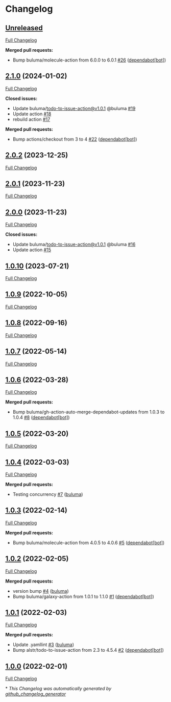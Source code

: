 # Changelog

## [Unreleased](https://github.com/buluma/ansible-role-python_pip/tree/HEAD)

[Full Changelog](https://github.com/buluma/ansible-role-python_pip/compare/2.1.0...HEAD)

**Merged pull requests:**

- Bump buluma/molecule-action from 6.0.0 to 6.0.1 [\#26](https://github.com/buluma/ansible-role-python_pip/pull/26) ([dependabot[bot]](https://github.com/apps/dependabot))

## [2.1.0](https://github.com/buluma/ansible-role-python_pip/tree/2.1.0) (2024-01-02)

[Full Changelog](https://github.com/buluma/ansible-role-python_pip/compare/2.0.2...2.1.0)

**Closed issues:**

- Update buluma/todo-to-issue-action@v1.0.1 @buluma [\#19](https://github.com/buluma/ansible-role-python_pip/issues/19)
- Update action [\#18](https://github.com/buluma/ansible-role-python_pip/issues/18)
- rebuild action [\#17](https://github.com/buluma/ansible-role-python_pip/issues/17)

**Merged pull requests:**

- Bump actions/checkout from 3 to 4 [\#22](https://github.com/buluma/ansible-role-python_pip/pull/22) ([dependabot[bot]](https://github.com/apps/dependabot))

## [2.0.2](https://github.com/buluma/ansible-role-python_pip/tree/2.0.2) (2023-12-25)

[Full Changelog](https://github.com/buluma/ansible-role-python_pip/compare/2.0.1...2.0.2)

## [2.0.1](https://github.com/buluma/ansible-role-python_pip/tree/2.0.1) (2023-11-23)

[Full Changelog](https://github.com/buluma/ansible-role-python_pip/compare/2.0.0...2.0.1)

## [2.0.0](https://github.com/buluma/ansible-role-python_pip/tree/2.0.0) (2023-11-23)

[Full Changelog](https://github.com/buluma/ansible-role-python_pip/compare/1.0.10...2.0.0)

**Closed issues:**

- Update buluma/todo-to-issue-action@v1.0.1 @buluma [\#16](https://github.com/buluma/ansible-role-python_pip/issues/16)
- Update action [\#15](https://github.com/buluma/ansible-role-python_pip/issues/15)

## [1.0.10](https://github.com/buluma/ansible-role-python_pip/tree/1.0.10) (2023-07-21)

[Full Changelog](https://github.com/buluma/ansible-role-python_pip/compare/1.0.9...1.0.10)

## [1.0.9](https://github.com/buluma/ansible-role-python_pip/tree/1.0.9) (2022-10-05)

[Full Changelog](https://github.com/buluma/ansible-role-python_pip/compare/1.0.8...1.0.9)

## [1.0.8](https://github.com/buluma/ansible-role-python_pip/tree/1.0.8) (2022-09-16)

[Full Changelog](https://github.com/buluma/ansible-role-python_pip/compare/1.0.7...1.0.8)

## [1.0.7](https://github.com/buluma/ansible-role-python_pip/tree/1.0.7) (2022-05-14)

[Full Changelog](https://github.com/buluma/ansible-role-python_pip/compare/1.0.6...1.0.7)

## [1.0.6](https://github.com/buluma/ansible-role-python_pip/tree/1.0.6) (2022-03-28)

[Full Changelog](https://github.com/buluma/ansible-role-python_pip/compare/1.0.5...1.0.6)

**Merged pull requests:**

- Bump buluma/gh-action-auto-merge-dependabot-updates from 1.0.3 to 1.0.4 [\#8](https://github.com/buluma/ansible-role-python_pip/pull/8) ([dependabot[bot]](https://github.com/apps/dependabot))

## [1.0.5](https://github.com/buluma/ansible-role-python_pip/tree/1.0.5) (2022-03-20)

[Full Changelog](https://github.com/buluma/ansible-role-python_pip/compare/1.0.4...1.0.5)

## [1.0.4](https://github.com/buluma/ansible-role-python_pip/tree/1.0.4) (2022-03-03)

[Full Changelog](https://github.com/buluma/ansible-role-python_pip/compare/1.0.3...1.0.4)

**Merged pull requests:**

- Testing concurrency [\#7](https://github.com/buluma/ansible-role-python_pip/pull/7) ([buluma](https://github.com/buluma))

## [1.0.3](https://github.com/buluma/ansible-role-python_pip/tree/1.0.3) (2022-02-14)

[Full Changelog](https://github.com/buluma/ansible-role-python_pip/compare/1.0.2...1.0.3)

**Merged pull requests:**

- Bump buluma/molecule-action from 4.0.5 to 4.0.6 [\#5](https://github.com/buluma/ansible-role-python_pip/pull/5) ([dependabot[bot]](https://github.com/apps/dependabot))

## [1.0.2](https://github.com/buluma/ansible-role-python_pip/tree/1.0.2) (2022-02-05)

[Full Changelog](https://github.com/buluma/ansible-role-python_pip/compare/1.0.1...1.0.2)

**Merged pull requests:**

- version bump [\#4](https://github.com/buluma/ansible-role-python_pip/pull/4) ([buluma](https://github.com/buluma))
- Bump buluma/galaxy-action from 1.0.1 to 1.1.0 [\#1](https://github.com/buluma/ansible-role-python_pip/pull/1) ([dependabot[bot]](https://github.com/apps/dependabot))

## [1.0.1](https://github.com/buluma/ansible-role-python_pip/tree/1.0.1) (2022-02-03)

[Full Changelog](https://github.com/buluma/ansible-role-python_pip/compare/1.0.0...1.0.1)

**Merged pull requests:**

- Update .yamllint [\#3](https://github.com/buluma/ansible-role-python_pip/pull/3) ([buluma](https://github.com/buluma))
- Bump alstr/todo-to-issue-action from 2.3 to 4.5.4 [\#2](https://github.com/buluma/ansible-role-python_pip/pull/2) ([dependabot[bot]](https://github.com/apps/dependabot))

## [1.0.0](https://github.com/buluma/ansible-role-python_pip/tree/1.0.0) (2022-02-01)

[Full Changelog](https://github.com/buluma/ansible-role-python_pip/compare/e3cc77f09275f415714295e192248e0962ed920c...1.0.0)



\* *This Changelog was automatically generated by [github_changelog_generator](https://github.com/github-changelog-generator/github-changelog-generator)*
